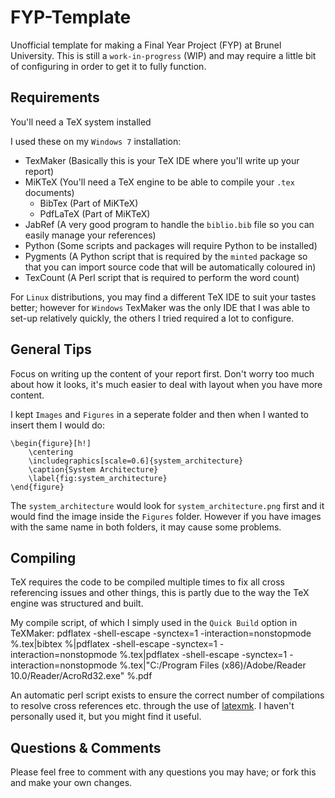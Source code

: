 FYP-Template
============

Unofficial template for making a Final Year Project (FYP) at Brunel University. This is still a `work-in-progress` (WIP) and may require a little bit of configuring in order to get it to fully function.

Requirements
------------

You'll need a TeX system installed 

I used these on my `Windows 7` installation:
* TexMaker (Basically this is your TeX IDE where you'll write up your report)
* MiKTeX (You'll need a TeX engine to be able to compile your `.tex` documents)
	* BibTex (Part of MiKTeX)
	* PdfLaTeX (Part of MiKTeX)
* JabRef (A very good program to handle the `biblio.bib` file so you can easily manage your references)
* Python (Some scripts and packages will require Python to be installed)
* Pygments (A Python script that is required by the `minted` package so that you can import source code that will be automatically coloured in)
* TexCount (A Perl script that is required to perform the word count)

For `Linux` distributions, you may find a different TeX IDE to suit your tastes better; however for `Windows` TexMaker was the only IDE that I was able to set-up relatively quickly, the others I tried required a lot to configure.


General Tips
------------

Focus on writing up the content of your report first. Don't worry too much about how it looks, it's much easier to deal with layout when you have more content.

I kept `Images` and `Figures` in a seperate folder and then when I wanted to insert them I would do:

	\begin{figure}[h!]
		\centering
		\includegraphics[scale=0.6]{system_architecture}
		\caption{System Architecture}
		\label{fig:system_architecture}
	\end{figure}

The `system_architecture` would look for `system_architecture.png` first and it would find the image inside the `Figures` folder. However if you have images with the same name in both folders, it may cause some problems.


Compiling
---------

TeX requires the code to be compiled multiple times to fix all cross referencing issues and other things, this is partly due to the way the TeX engine was structured and built.

My compile script, of which I simply used in the `Quick Build` option in TeXMaker:
	pdflatex -shell-escape -synctex=1 -interaction=nonstopmode %.tex|bibtex %|pdflatex -shell-escape -synctex=1 -interaction=nonstopmode %.tex|pdflatex -shell-escape -synctex=1 -interaction=nonstopmode %.tex|"C:/Program Files (x86)/Adobe/Reader 10.0/Reader/AcroRd32.exe" %.pdf

An automatic perl script exists to ensure the correct number of compilations to resolve cross references etc. through the use of [latexmk](http://www.phys.psu.edu/~collins/software/latexmk-jcc/). I haven't personally used it, but you might find it useful.


Questions & Comments
--------------------

Please feel free to comment with any questions you may have; or fork this and make your own changes.

